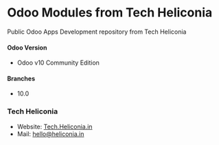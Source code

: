 # Odoo Modules from Tech Heliconia #

Public Odoo Apps Development repository from Tech Heliconia

#### Odoo Version ####

* Odoo v10 Community Edition

#### Branches ####

* 10.0

### Tech Heliconia ###

* Website: [Tech.Heliconia.in](https://tech.heliconia.in)
* Mail: hello@heliconia.in
